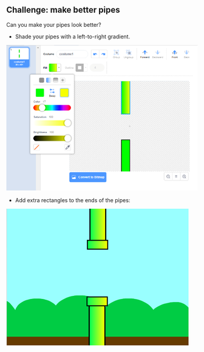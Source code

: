 ## Challenge: make better pipes

Can you make your pipes look better?

+ Shade your pipes with a left-to-right gradient.

![skärmdump](images/flappy-pipes-filled.png)

+ Add extra rectangles to the ends of the pipes:

![skärmdump](images/flappy-pipes-ends.png)